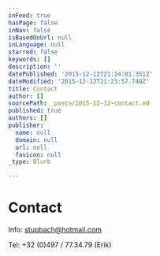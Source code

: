 ```yaml
---
inFeed: true
hasPage: false
inNav: false
isBasedOnUrl: null
inLanguage: null
starred: false
keywords: []
description: ''
datePublished: '2015-12-12T21:24:01.351Z'
dateModified: '2015-12-12T21:23:57.740Z'
title: Contact
author: []
sourcePath: _posts/2015-12-12-contact.md
published: true
authors: []
publisher:
  name: null
  domain: null
  url: null
  favicon: null
_type: Blurb

---
```

# Contact

Info: stupbach@hotmail.com

Tel: +32 (0)497 / 77.34.79 (Erik)